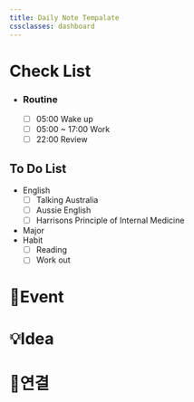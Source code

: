 ```yaml
---
title: Daily Note Tempalate
cssclasses: dashboard
---
```

# Check List
- ### Routine
	- [ ] 05:00 Wake up
	- [ ] 05:00 ~ 17:00 Work
	- [ ] 22:00 Review
## To Do List
- English 
	- [ ] Talking Australia
	- [ ] Aussie English 
	- [ ] Harrisons Principle of Internal Medicine
- Major
- Habit
	- [ ] Reading
	- [ ] Work out
# 📝Event

# 💡Idea

# 🔗연결